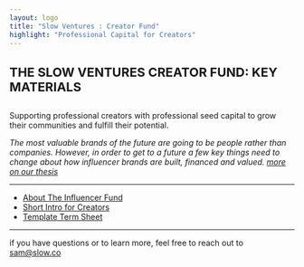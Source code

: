 ```yaml
---
layout: logo
title: "Slow Ventures : Creator Fund"
highlight: "Professional Capital for Creators"
---
```


<h4 style="font-size: 22px">THE SLOW VENTURES CREATOR FUND: KEY MATERIALS</h4> 

Supporting professional creators with professional seed capital to grow their communities and fulfill their potential.

*The most valuable brands of the future are going to be people rather than companies.  However, in order to get to a future a few key things need to change about how influencer brands are built, financed and valued. [more on our thesis](http://influence.slow.co/thesis)*

<hr>

<ul>
  <li><a href="https://docsend.com/view/fv33ypuy2vr8pfc6">About The Influencer Fund</a></li>
  <li><a href="https://docsend.com/view/z6xu4te7kbuj82ry">Short Intro for Creators</a></li>  
  <li><a href="https://docsend.com/view/dcdhv2645ga8uysv">Template Term Sheet</a></li>
</ul>

<hr>

if you have questions or to learn more, feel free to reach out to <a href="mailto:sam@slow.co">sam@slow.co</a>  







